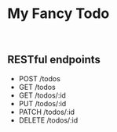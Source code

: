 # My Fancy Todo

&nbsp;

## RESTful endpoints

* POST /todos
* GET /todos
* GET /todos/:id
* PUT /todos/:id
* PATCH /todos/:id
* DELETE /todos/:id
